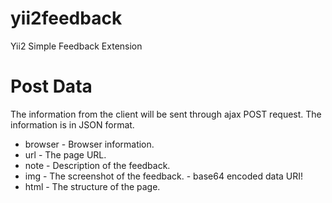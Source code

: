 # yii2feedback
Yii2 Simple Feedback Extension


# Post Data

The information from the client will be sent through ajax POST request. The information is in JSON format.

* browser - Browser information.
* url - The page URL.
* note - Description of the feedback.
* img - The screenshot of the feedback. - base64 encoded data URI!
* html - The structure of the page.
